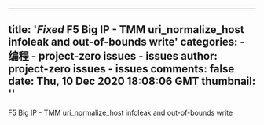 
---
title: '_Fixed_ F5 Big IP - TMM uri_normalize_host infoleak and out-of-bounds write'
categories: 
    - 编程
    - project-zero issues - issues
author: project-zero issues - issues
comments: false
date: Thu, 10 Dec 2020 18:08:06 GMT
thumbnail: ''
---

<div>   
F5 Big IP - TMM uri_normalize_host infoleak and out-of-bounds write  
</div>
            